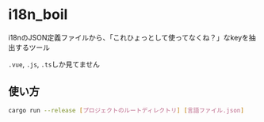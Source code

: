 # i18n_boil
i18nのJSON定義ファイルから、「これひょっとして使ってなくね？」なkeyを抽出するツール

`.vue`, `.js`, `.ts`しか見てません

## 使い方
```sh
cargo run --release [プロジェクトのルートディレクトリ] [言語ファイル.json]
```
